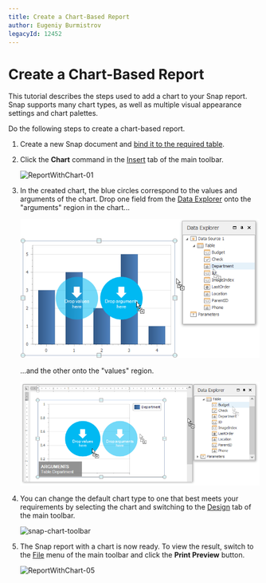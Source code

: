 ```yaml
---
title: Create a Chart-Based Report
author: Eugeniy Burmistrov
legacyId: 12452
---
```

# Create a Chart-Based Report
This tutorial describes the steps used to add a chart to your Snap report. Snap supports many chart types, as well as multiple visual appearance settings and chart palettes.

Do the following steps to create a chart-based report.
1. Create a new Snap document and [bind it to the required table](../connect-to-data/connect-a-document-to-a-data-source.md).
2. Click the **Chart** command in the [Insert](../graphical-user-interface/main-toolbar/general-tools-insert.md) tab of the main toolbar.
	
	![ReportWithChart-01](../../../images/img18287.png)
3. In the created chart, the blue circles correspond to the values and arguments of the chart. Drop one field from the [Data Explorer](../graphical-user-interface/snap-application-elements/data-explorer.md) onto the "arguments" region in the chart...
	
	![ReportWithChart-02](../../../images/img18288.png)
	
	...and the other onto the "values" region.
	
	![ReportWithChart-03](../../../images/img18289.png)
4. You can change the default chart type to one that best meets your requirements by selecting the chart and switching to the [Design](../graphical-user-interface/main-toolbar/chart-tools-design.md) tab of the main toolbar.
	
	![snap-chart-toolbar](../../../images/img18391.png)
	
5. The Snap report with a chart is now ready. To view the result, switch to the [File](../graphical-user-interface/main-toolbar/general-tools-file.md) menu of the main toolbar and click the **Print Preview** button.
	
	![ReportWithChart-05](../../../images/img18349.png)
